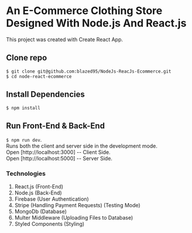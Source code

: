 # An E-Commerce Clothing Store Designed With Node.js And React.js

This project was created with Create React App.

##  Clone repo
`$ git clone git@github.com:blazed95/NodeJs-ReacJs-Ecommerce.git`<br />
`$ cd node-react-ecommerce`<br />

##  Install Dependencies 
`$ npm install`

## Run Front-End & Back-End
`$ npm run dev`.<br />
Runs both the client and server side in the development mode.<br />
Open [http://localhost:3000] -- Client Side.<br />
Open [http://localhost:5000] -- Server Side.<br />


### Technologies
1. React.js (Front-End)
2. Node.js (Back-End)
3. Firebase (User Authentication)
4. Stripe (Handling Payment Requests) (Testing Mode)
5. MongoDb (Database)
6. Multer Middleware (Uploading Files to Database)
7. Styled Components (Styling)

